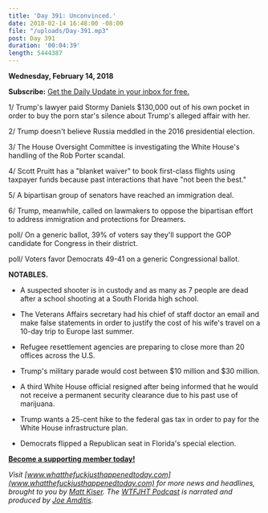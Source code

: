 ```yaml
---
title: 'Day 391: Unconvinced.'
date: 2018-02-14 16:48:00 -08:00
file: "/uploads/Day-391.mp3"
post: Day 391
duration: '00:04:39'
length: 5444387
---
```


**Wednesday, February 14, 2018**

**Subscribe:** [Get the Daily Update in your inbox for free.](https://whatthefuckjusthappenedtoday.com/subscribe/)

1/ Trump's lawyer paid Stormy Daniels $130,000 out of his own pocket in order to buy the porn star's silence about Trump's alleged affair with her.

2/ Trump doesn't believe Russia meddled in the 2016 presidential election.

3/ The House Oversight Committee is investigating the White House's handling of the Rob Porter scandal.

4/ Scott Pruitt has a "blanket waiver" to book first-class flights using taxpayer funds because past interactions that have "not been the best."

5/ A bipartisan group of senators have reached an immigration deal.

6/ Trump, meanwhile, called on lawmakers to oppose the bipartisan effort to address immigration and protections for Dreamers.

poll/ On a generic ballot, 39% of voters say they'll support the GOP candidate for Congress in their district.

poll/ Voters favor Democrats 49-41 on a generic Congressional ballot.

**NOTABLES.**

* A suspected shooter is in custody and as many as 7 people are dead after a school shooting at a South Florida high school.

* The Veterans Affairs secretary had his chief of staff doctor an email and make false statements in order to justify the cost of his wife's travel on a 10-day trip to Europe last summer.

* Refugee resettlement agencies are preparing to close more than 20 offices across the U.S.

* Trump's military parade would cost between $10 million and $30 million.

* A third White House official resigned after being informed that he would not receive a permanent security clearance due to his past use of marijuana.

* Trump wants a 25-cent hike to the federal gas tax in order to pay for the White House infrastructure plan.

* Democrats flipped a Republican seat in Florida's special election.

**[Become a supporting member today!](https://whatthefuckjusthappenedtoday.com/membership/?utm_source=2017\+Donors&utm_campaign=8dccd905d9-&utm_medium=email&utm_term=0_3bd36f654c-8dccd905d9-169730397)**

*Visit [www.whatthefuckjusthappenedtoday.com](www.whatthefuckjusthappenedtoday.com) for more news and headlines, brought to you by [Matt Kiser](https://twitter.com/Matt_Kiser). The [WTFJHT Podcast](https://whatthefuckjusthappenedtoday.com/podcasts/) is narrated and produced by [Joe Amditis](https://twitter.com/jsamditis).*